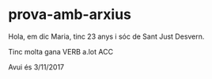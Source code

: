 # prova-amb-arxius

Hola, em dic Maria, tinc 23 anys i sóc de Sant Just Desvern.

Tinc molta gana 
VERB a.lot ACC

Avui és 3/11/2017
